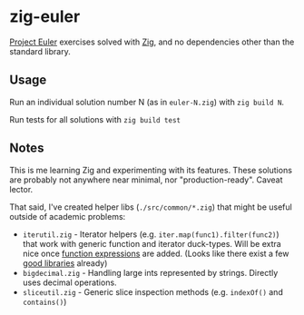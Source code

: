 # zig-euler

[Project Euler](https://projecteuler.net/) exercises solved with [Zig](https://ziglang.org/), and no dependencies other than the standard library.

## Usage

Run an individual solution number N (as in `euler-N.zig`) with `zig build N`.

Run tests for all solutions with `zig build test`

## Notes

This is me learning Zig and experimenting with its features. These solutions are probably
not anywhere near minimal, nor "production-ready". Caveat lector.

That said, I've created helper libs (`./src/common/*.zig`) that might be useful outside of academic problems:

* `iterutil.zig` - Iterator helpers (e.g. `iter.map(func1).filter(func2)`) that work with generic function and iterator duck-types. Will be extra nice once [function expressions](https://github.com/ziglang/zig/issues/1717) are added. (Looks like there exist a few [good libraries](https://github.com/ziglang/zig/issues/6185#issuecomment-683261019) already)
* `bigdecimal.zig` - Handling large ints represented by strings. Directly uses decimal operations.
* `sliceutil.zig` - Generic slice inspection methods (e.g. `indexOf()` and `contains()`)
